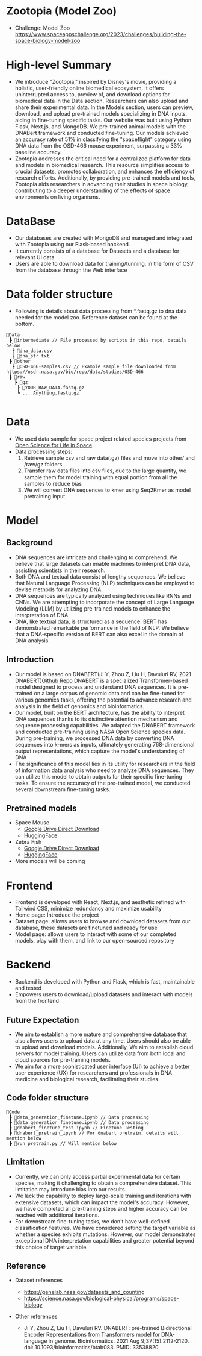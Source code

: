 # Zootopia (Model Zoo)
  - Challenge: Model Zoo
    https://www.spaceappschallenge.org/2023/challenges/building-the-space-biology-model-zoo

# High-level Summary
- We introduce "Zootopia," inspired by Disney's movie, providing a holistic, user-friendly online biomedical ecosystem. It offers uninterrupted access to, preview of, and download options for biomedical data in the Data section. Researchers can also upload and share their experimental data. In the Models section, users can preview, download, and upload pre-trained models specializing in DNA inputs, aiding in fine-tuning specific tasks. Our website was built using Python Flask, Next.js, and MongoDB. We pre-trained animal models with the DNABert framework and conducted fine-tuning. Our models achieved an accuracy rate of 51% in classifying the "spaceflight" category using DNA data from the OSD-466 mouse experiment, surpassing a 33% baseline accuracy.
- Zootopia addresses the critical need for a centralized platform for data and models in biomedical research. This resource simplifies access to crucial datasets, promotes collaboration, and enhances the efficiency of research efforts. Additionally, by providing pre-trained models and tools, Zootopia aids researchers in advancing their studies in space biology, contributing to a deeper understanding of the effects of space environments on living organisms.

# DataBase
- Our databases are created with MongoDB and managed and integrated with Zootopia using our Flask-based backend.
- It currently consists of a database for Datasets and a database for relevant UI data
- Users are able to download data for training/tunning, in the form of CSV from the database through the Web interface

# Data folder structure
- Following is details about data processing from *.fastq.gz to dna data needed for the model zoo. Reference dataset can be found at the bottom.
```
📂Data
 ┣ 📂intermediate // File processed by scripts in this repo, details below
  ┣ 📜dna_data.csv
  ┣ 📜dna_str.txt
 ┣ 📂other
  ┣ 📜OSD-466-samples.csv // Example sample file downloaded from https://osdr.nasa.gov/bio/repo/data/studies/OSD-466
 ┣ 📂raw
   ┣ 📂gz
    ┣ 📜YOUR_RAW_DATA.fastq.gz 
    ┗ ... Anything.fastq.gz
    
```

# Data

- We used data sample for space project related species projects from [Open Science for Life in Space](https://osdr.nasa.gov/bio/index.html) 
- Data processing steps:
  1. Retrieve sample csv and raw data(.gz) files and move into other/ and /raw/gz folders
  2. Transfer raw data files into csv files, due to the large quantity, we sample them for model
     training with equal portion from all the samples to reduce bias
  3. We will convert DNA sequences to kmer using Seq2Kmer as model pretraining input



# Model
## Background
- DNA sequences are intricate and challenging to comprehend. We believe that large datasets can enable machines to interpret DNA data, assisting scientists in their research.
- Both DNA and textual data consist of lengthy sequences. We believe that Natural Language Processing (NLP) techniques can be employed to devise methods for analyzing DNA.
- DNA sequences are typically analyzed using techniques like RNNs and CNNs. We are attempting to incorporate the concept of Large Language Modeling (LLM) by utilizing pre-trained models to enhance the interpretation of DNA.
- DNA, like textual data, is structured as a sequence. BERT has demonstrated remarkable performance in the field of NLP. We believe that a DNA-specific version of BERT can also excel in the domain of DNA analysis.

## Introduction
  - Our model is based on DNABERT(Ji Y, Zhou Z, Liu H, Davuluri RV, 2021 DNABERT)[Github Repo](https://github.com/jerryji1993/DNABERT) DNABERT is a specialized Transformer-based model designed to process and understand DNA sequences. It is pre-trained on a large corpus of genomic data and can be fine-tuned for various genomics tasks, offering the potential to advance research and analysis in the field of genomics and bioinformatics.
  - Our model, built on the BERT architecture, has the ability to interpret DNA sequences thanks to its distinctive attention mechanism and sequence processing capabilities. We adapted the DNABERT framework and conducted pre-training using NASA Open Science species data. During pre-training, we processed DNA data by converting DNA sequences into k-mers as inputs, ultimately generating 768-dimensional output representations, which capture the model's understanding of DNA
- The significance of this model lies in its utility for researchers in the field of information data analysis who need to analyze DNA sequences. They can utilize this model to obtain outputs for their specific fine-tuning tasks.
  To ensure the accuracy of the pre-trained model, we conducted several downstream fine-tuning tasks.

## Pretrained models
  + Space Mouse
    + [Google Drive Direct Download](https://drive.google.com/file/d/1whPLN43rjUPgN1GDoUAqkWY8IbISKB6Y/view?usp=sharing)
    + [HuggingFace](https://huggingface.co/CheesyChank/SpaceMouse_DNABert)
  + Zebra Fish
    + [Google Drive Direct Download](https://drive.google.com/file/d/1xngF0lLYHUaEE2FQ1crdTHAXO-c--Cry/view?usp=sharing)
    + [HuggingFace](https://huggingface.co/CheesyChank/ZebraFish_DNABert)
  + More models will be coming

# Frontend
- Frontend is developed with React, Next.js, and aesthetic refined with Tailwind CSS, minimize redundancy and maximize usability
- Home page: Introduce the project
- Dataset page: allows users to browse and download datasets from our database, these datasets are finetuned and ready for use
- Model page: allows users to interact with some of our completed models, play with them, and link to our open-sourced repository

# Backend
- Backend is developed with Python and Flask, which is fast, maintainable and tested
- Empowers users to download/upload datasets and interact with models from the frontend

## Future Expectation
- We aim to establish a more mature and comprehensive database that also allows users to upload data at any time. Users should also be able to upload and download models. Additionally, We aim to establish cloud servers for model training. Users can utilize data from both local and cloud sources for pre-training models.
- We aim for a more sophisticated user interface (UI) to achieve a better user experience (UX) for researchers and professionals in DNA medicine and biological research, facilitating their studies.


## Code folder structure
```
📂Code
 ┣ 📜data_generation_finetune.ipynb // Data processing
 ┣ 📜data_generation_finetune.ipynb // Data processing
 ┣ 📜dnabert_finetune_test.ipynb // Finetune Testing
 ┣ 📜dnabert_pretrain_ipynb // For dnabert pretrain, details will mention below
 ┣ 📜run_pretrain.py // Will mention below
```

## Limitation
- Currently, we can only access partial experimental data for certain species, making it challenging to obtain a comprehensive dataset. This limitation may introduce bias into our results.
- We lack the capability to deploy large-scale training and iterations with extensive datasets, which can impact the model's accuracy. However, we have completed all pre-training steps and higher accuracy can be reached with additional iterations.
- For downstream fine-tuning tasks, we don't have well-defined classification features. We have considered setting the target variable as whether a species exhibits mutations. However, our model demonstrates exceptional DNA interpretation capabilities and greater potential beyond this choice of target variable.

## Reference
- Dataset references
  - https://genelab.nasa.gov/datasets_and_counting
  - https://science.nasa.gov/biological-physical/programs/space-biology

- Other references
  - Ji Y, Zhou Z, Liu H, Davuluri RV. DNABERT: pre-trained Bidirectional Encoder Representations from Transformers model for DNA-language in genome. Bioinformatics. 2021 Aug 9;37(15):2112-2120. doi: 10.1093/bioinformatics/btab083. PMID: 33538820.
